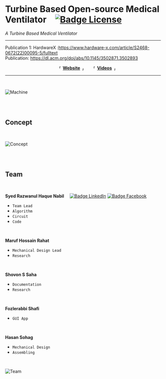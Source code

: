 
# Turbine Based Open-source Medical Ventilator [![Badge License]][License]

*A Turbine Based Medical Ventilator*

---
Publication 1: HardwareX :https://www.hardware-x.com/article/S2468-0672(22)00095-5/fulltext </br>
Publication: https://dl.acm.org/doi/abs/10.1145/3502871.3502893
</br> 
<div align = 'center'>

  **⸢ [Website] ⸥**
  **⸢ [Videos] ⸥**
  
</div>

---

<br>


![Machine] 

<br>
<br>

## Concept

<br>

![Concept]

<br>
<br>

## Team

<br>

**Syed Razwanul Haque Nabil** 
[![Badge LinkedIn]][Nabil LinkedIn]
[![Badge Facebook]][Nabil Facebook]

- `Team Lead`
- `Algorithm`
- `Circuit`
- `Code`

<br>

**Maruf Hossain Rahat**

- `Mechanical Design Lead`
- `Research`

<br>

**Shovon S Saha**

- `Documentation`
- `Research`

<br>

**Fozlerabbi Shafi**

- `GUI App`

<br>

**Hasan Sohag**

- `Mechanical Design`
- `Assembling`

<br>

![Team]


<!----------------------------------------------------------------------------->

[Website]: https://www.nabilbd.com/ventilator
[Videos]: https://www.youtube.com/playlist?list=PLWOXOpFr-Z50Q3X0qPz6WNfCwyVcnYaeS 

[License]: LICENSE

<!----------------------------------{ Badges }--------------------------------->

[Badge Facebook]: https://img.shields.io/badge/Facebook-1877F2?style=for-the-badge&logo=facebook&logoColor=white
[Badge LinkedIn]: https://img.shields.io/badge/LinkedIn-0077B5?style=for-the-badge&logo=linkedin&logoColor=white
[Badge License]: https://licensebuttons.net/l/by-sa/4.0/80x15.png




<!-------------------------------{ Contributors }------------------------------>

[Nabil Facebook]: https://www.fb.com/Nabilphysics
[Nabil LinkedIn]: https://www.linkedin.com/in/nabilphysics/


<!----------------------------------{ Photos }--------------------------------->

[Concept]: Project%20Gallery/system%20diagram%20of%20crux%20ventilator.png
[Machine]: Project%20Gallery/crux%20open%20source%20ventilator.jpg
[Team]: Project%20Gallery/team%20photo.jpg
